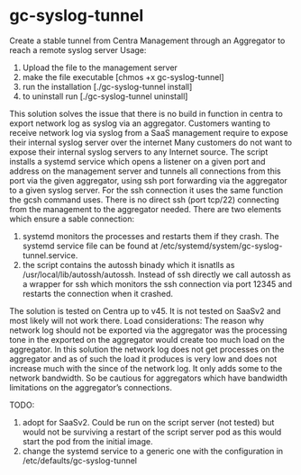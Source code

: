 # gc-syslog-tunnel
Create a stable tunnel from Centra Management through an Aggregator to reach a remote syslog server
Usage:
1. Upload the file to the management server
2. make the file executable [chmos +x gc-syslog-tunnel]
3. run the installation [./gc-syslog-tunnel install]
4. to uninstall run [./gc-syslog-tunnel uninstall]

This solution solves the issue that there is no build in function in centra to export network log as syslog via an aggregator.
Customers wanting to receive network log via syslog from a SaaS management require to expose their internal syslog server over the internet Many customers do not want to expose their internal syslog servers to any Internet source.
The script installs a systemd service which opens a listener on a given port and address on the management server and tunnels all connections from this port via the given aggregator, using ssh port forwarding via the aggregator to a given syslog server.
For the ssh connection it uses the same function the gcsh command uses. There is no direct ssh (port tcp/22) connecting from the management to the aggregator needed.
There are two elements which ensure a sable connection:
1. systemd monitors the processes and restarts them if they crash. The systemd service file can be found at /etc/systemd/system/gc-syslog-tunnel.service.
2. the script contains the autossh binady which it isnatlls as /usr/local/lib/autossh/autossh. Instead of ssh directly we call autossh as a wrapper for ssh which monitors the ssh connection via port 12345 and restarts the connection when it crashed.

The solution is tested on Centra up to v45. It is not tested on SaaSv2 and most likely will not work there.
Load considerations:
The reason why network log should not be exported via the aggregator was the processing tone in the exported on the aggregator would create too much load on the aggregator.
In this solution the network log does not get processes on the aggregator and as of such the load it produces is very low and does not increase much with the since of the network log. It only adds some to the network bandwidth. So be cautious for aggregators which have bandwidth limitations on the aggregator’s connections.

TODO:
1. adopt for SaaSv2. Could be run on the script server (not tested) but would not be surviving a restart of the script server pod as this would start the pod from the initial image.
2. change the systemd service to a generic one with the configuration in /etc/defaults/gc-syslog-tunnel
